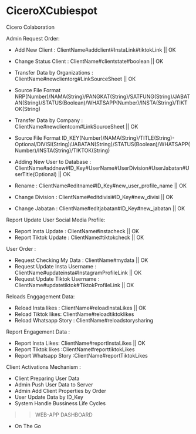 # CiceroXCubiespot
Cicero Colaboration

Admin Request Order:

- Add New Client : ClientName#addclient#InstaLink#tiktokLink || OK
- Change Status Client : ClientName#clientstate#boolean || OK
- Transfer Data by Organizations : ClientName#newclientorg#LinkSourceSheet || OK 
- Source File Format NRP(Number)/NAMA(String)/PANGKAT(String)/SATFUNG(String)/JABATAN(String)/STATUS(Boolean)/WHATSAPP(Number)/INSTA(String)/TIKTOK(String)

- Transfer Data by Company : ClientName#newclientcom#LinkSourceSheet || OK
- Source File Format ID_KEY(Number)/NAMA(String)/TITLE(String)- Optional/DIVISI(String)/JABATAN(String)/STATUS(Boolean)/WHATSAPP(Number)/INSTA(String)/TIKTOK(String)

- Adding New User to Database : ClientName#addnew#ID_Key#UserName#UserDivision#UserJabatan#UserTitle(Optional) || OK
- Rename : ClientName#editname#ID_Key#new_user_profile_name || OK
- Change Division : ClientName#editdivisi#ID_Key#new_divisi || OK
- Change Jabatan : ClientName#editjabatan#ID_Key#new_jabatan || OK

Report Update User Social Media Profile:

- Report Insta Update : ClientName#instacheck || OK
- Report Tiktok Update : ClientName#tiktokcheck || OK

User Order :

- Request Checking My Data : ClientName#mydata || OK
- Request Update Insta Username : ClientName#updateinsta#InstagramProfileLink || OK
- Request Update Tiktok Username : ClientName#updatetiktok#TiktokProfileLink || OK

Reloads Enggagement Data:

- Reload Insta likes : ClientName#reloadInstaLikes || OK
- Reload Tiktok likes: ClientName#reloadtiktoklikes
- Reload Whatsapp Story : ClientName#reloadstorysharing
  

Report Engagement Data :

- Report Insta Likes: ClientName#reportInstaLikes || OK
- Report Tiktok likes :ClientName#reporttiktokLikes
- Report Whatsapp Story :ClientName#reportTiktokLikes

Client Activations Mechanism :
- Client Preparing User Data
- Admin Push User Data to Server
- Admin Add Client Properties by Order
- User Update Data by ID_Key
- System Handle Bussiness Life Cycles

  
>> WEB-APP DASHBOARD

- On The Go
